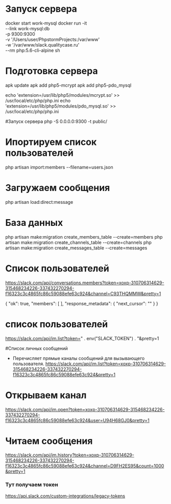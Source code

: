 # Запуск сервера
docker start work-mysql
docker run -it \
    --link  work-mysql:db \
    -p 9300:9300 \
    -v '/Users/user/PhpstormProjects:/var/www' \
    -w '/var/www/slack.qualitycase.ru' \
    --rm php:5.6-cli-alpine sh

# Подготовка сервера
apk update
apk add php5-mcrypt
apk add php5-pdo_mysql

echo 'extension=/usr/lib/php5/modules/mcrypt.so' >> /usr/local/etc/php/php.ini
echo 'extension=/usr/lib/php5/modules/pdo_mysql.so' >> /usr/local/etc/php/php.ini

#Запуск сервера
php -S 0.0.0.0:9300 -t public/

# Ипортируем список пользователей
php artisan import:members --filename=users.json

# Загружаем сообщения
php artisan load:direct:message

# База данных
php artisan make:migration create_members_table --create=members
php artisan make:migration create_channels_table --create=channels
php artisan make:migration create_messages_table --create=messages

# Список пользователей
https://slack.com/api/conversations.members?token=xoxp-310706314629-315468234226-337432270294-f16323c3c4865fc86c59088efe63c924&channel=C93THQMMW&pretty=1

{
    "ok": true,
    "members": [
    ],
    "response_metadata": {
        "next_cursor": ""
    }
}

# список пользователей
https://slack.com/api/im.list?token=" . env("SLACK_TOKEN") . "&pretty=1

#Список личных сообщений
- Перечисляет прямые каналы сообщений для вызывающего пользователя.
https://slack.com/api/im.list?token=xoxp-310706314629-315468234226-337432270294-f16323c3c4865fc86c59088efe63c924&pretty=1

# Открываем канал
https://slack.com/api/im.open?token=xoxp-310706314629-315468234226-337432270294-f16323c3c4865fc86c59088efe63c924&user=U94H68GJ0&pretty=1

# Читаем сообщения
https://slack.com/api/im.history?token=xoxp-310706314629-315468234226-337432270294-f16323c3c4865fc86c59088efe63c924&channel=D9FH2ES95&count=1000&pretty=1

### Тут получаем токен
https://api.slack.com/custom-integrations/legacy-tokens